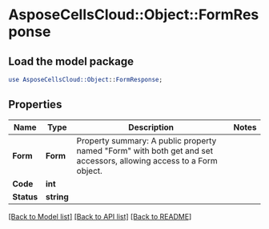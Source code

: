 # AsposeCellsCloud::Object::FormResponse 

## Load the model package
```perl
use AsposeCellsCloud::Object::FormResponse;
```

## Properties
Name | Type | Description | Notes
------------ | ------------- | ------------- | -------------
**Form** | **Form** | Property summary: A public property named "Form" with both get and set accessors, allowing access to a Form object. |
**Code** | **int** |  |
**Status** | **string** |  |  

[[Back to Model list]](../README.md#documentation-for-models) [[Back to API list]](../README.md#documentation-for-api-endpoints) [[Back to README]](../README.md)

